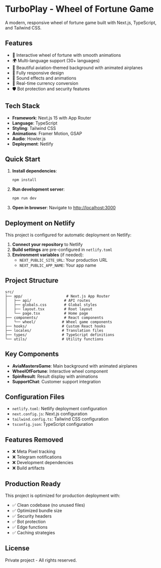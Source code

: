 # TurboPlay - Wheel of Fortune Game

A modern, responsive wheel of fortune game built with Next.js, TypeScript, and Tailwind CSS.

## Features

- 🎡 Interactive wheel of fortune with smooth animations
- 🌍 Multi-language support (30+ languages)
- 🎨 Beautiful aviation-themed background with animated airplanes
- 📱 Fully responsive design
- 🎵 Sound effects and animations
- 🎯 Real-time currency conversion
- 🛡️ Bot protection and security features

## Tech Stack

- **Framework**: Next.js 15 with App Router
- **Language**: TypeScript
- **Styling**: Tailwind CSS
- **Animations**: Framer Motion, GSAP
- **Audio**: Howler.js
- **Deployment**: Netlify

## Quick Start

1. **Install dependencies**:
   ```bash
   npm install
   ```

2. **Run development server**:
   ```bash
   npm run dev
   ```

3. **Open in browser**:
   Navigate to [http://localhost:3000](http://localhost:3000)

## Deployment on Netlify

This project is configured for automatic deployment on Netlify:

1. **Connect your repository** to Netlify
2. **Build settings** are pre-configured in `netlify.toml`
3. **Environment variables** (if needed):
   - `NEXT_PUBLIC_SITE_URL`: Your production URL
   - `NEXT_PUBLIC_APP_NAME`: Your app name

## Project Structure

```
src/
├── app/                    # Next.js App Router
│   ├── api/               # API routes
│   ├── globals.css        # Global styles
│   ├── layout.tsx         # Root layout
│   └── page.tsx           # Home page
├── components/            # React components
│   └── wheel/            # Wheel game components
├── hooks/                # Custom React hooks
├── locales/              # Translation files
├── types/                # TypeScript definitions
└── utils/                # Utility functions
```

## Key Components

- **AviaMastersGame**: Main background with animated airplanes
- **WheelOfFortune**: Interactive wheel component
- **SpinResult**: Result display with animations
- **SupportChat**: Customer support integration

## Configuration Files

- `netlify.toml`: Netlify deployment configuration
- `next.config.js`: Next.js configuration
- `tailwind.config.ts`: Tailwind CSS configuration
- `tsconfig.json`: TypeScript configuration

## Features Removed

- ❌ Meta Pixel tracking
- ❌ Telegram notifications
- ❌ Development dependencies
- ❌ Build artifacts

## Production Ready

This project is optimized for production deployment with:
- ✅ Clean codebase (no unused files)
- ✅ Optimized bundle size
- ✅ Security headers
- ✅ Bot protection
- ✅ Edge functions
- ✅ Caching strategies

## License

Private project - All rights reserved.
